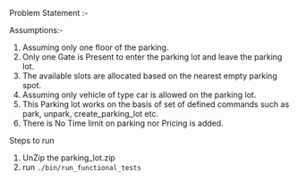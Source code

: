 Problem Statement :- 


Assumptions:- 

1) Assuming only one floor of the parking.
2) Only one Gate is Present to enter the parking lot and leave the parking lot.
3) The available slots are allocated based on the nearest empty parking spot.
4) Assuming only vehicle of type car is allowed on the parking lot.
5) This Parking lot works on the basis of set of defined commands such as park, unpark, create_parking_lot etc.
6) There is No Time limit on parking nor Pricing is added.


Steps to run 
1) UnZip the parking_lot.zip
2) run  ```./bin/run_functional_tests ```
